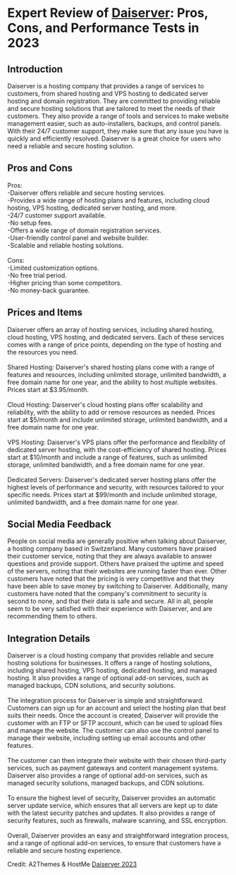<h1>Expert Review of <a href="https://a2themes.com/daiserver-reviews">Daiserver</a>: Pros, Cons, and Performance Tests in 2023</h1>
<h2>Introduction</h2>
Daiserver is a hosting company that provides a range of services to customers, from shared hosting and VPS hosting to dedicated server hosting and domain registration. They are committed to providing reliable and secure hosting solutions that are tailored to meet the needs of their customers. They also provide a range of tools and services to make website management easier, such as auto-installers, backups, and control panels. With their 24/7 customer support, they make sure that any issue you have is quickly and efficiently resolved. Daiserver is a great choice for users who need a reliable and secure hosting solution.
<h2>Pros and Cons</h2>
Pros: <br>-Daiserver offers reliable and secure hosting services.<br>-Provides a wide range of hosting plans and features, including cloud hosting, VPS hosting, dedicated server hosting, and more.<br>-24/7 customer support available.<br>-No setup fees.<br>-Offers a wide range of domain registration services.<br>-User-friendly control panel and website builder.<br>-Scalable and reliable hosting solutions.<br><br>Cons: <br>-Limited customization options.<br>-No free trial period.<br>-Higher pricing than some competitors.<br>-No money-back guarantee.
<h2>Prices and Items</h2>
Daiserver offers an array of hosting services, including shared hosting, cloud hosting, VPS hosting, and dedicated servers. Each of these services comes with a range of price points, depending on the type of hosting and the resources you need. <br><br>Shared Hosting: Daiserver's shared hosting plans come with a range of features and resources, including unlimited storage, unlimited bandwidth, a free domain name for one year, and the ability to host multiple websites. Prices start at $3.95/month.<br><br>Cloud Hosting: Daiserver's cloud hosting plans offer scalability and reliability, with the ability to add or remove resources as needed. Prices start at $5/month and include unlimited storage, unlimited bandwidth, and a free domain name for one year.<br><br>VPS Hosting: Daiserver's VPS plans offer the performance and flexibility of dedicated server hosting, with the cost-efficiency of shared hosting. Prices start at $10/month and include a range of features, such as unlimited storage, unlimited bandwidth, and a free domain name for one year.<br><br>Dedicated Servers: Daiserver's dedicated server hosting plans offer the highest levels of performance and security, with resources tailored to your specific needs. Prices start at $99/month and include unlimited storage, unlimited bandwidth, and a free domain name for one year.
<h2>Social Media Feedback</h2>
People on social media are generally positive when talking about Daiserver, a hosting company based in Switzerland. Many customers have praised their customer service, noting that they are always available to answer questions and provide support. Others have praised the uptime and speed of the servers, noting that their websites are running faster than ever. Other customers have noted that the pricing is very competitive and that they have been able to save money by switching to Daiserver. Additionally, many customers have noted that the company's commitment to security is second to none, and that their data is safe and secure. All in all, people seem to be very satisfied with their experience with Daiserver, and are recommending them to others.
<h2>Integration Details</h2>
Daiserver is a cloud hosting company that provides reliable and secure hosting solutions for businesses. It offers a range of hosting solutions, including shared hosting, VPS hosting, dedicated hosting, and managed hosting. It also provides a range of optional add-on services, such as managed backups, CDN solutions, and security solutions.<br><br>The integration process for Daiserver is simple and straightforward. Customers can sign up for an account and select the hosting plan that best suits their needs. Once the account is created, Daiserver will provide the customer with an FTP or SFTP account, which can be used to upload files and manage the website. The customer can also use the control panel to manage their website, including setting up email accounts and other features.<br><br>The customer can then integrate their website with their chosen third-party services, such as payment gateways and content management systems. Daiserver also provides a range of optional add-on services, such as managed security solutions, managed backups, and CDN solutions.<br><br>To ensure the highest level of security, Daiserver provides an automatic server update service, which ensures that all servers are kept up to date with the latest security patches and updates. It also provides a range of security features, such as firewalls, malware scanning, and SSL encryption.<br><br>Overall, Daiserver provides an easy and straightforward integration process, and a range of optional add-on services, to ensure that customers have a reliable and secure hosting experience.
<p>Credit: A2Themes & HostMe <a href="https://a2themes.com/daiserver-reviews">Daiserver 2023</a></p>